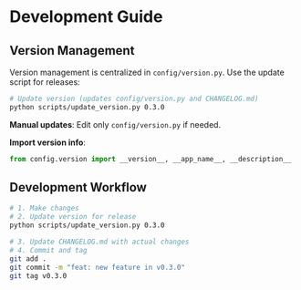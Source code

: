 # Development Guide

## Version Management

Version management is centralized in `config/version.py`. Use the update script for releases:

```bash
# Update version (updates config/version.py and CHANGELOG.md)
python scripts/update_version.py 0.3.0
```

**Manual updates**: Edit only `config/version.py` if needed.

**Import version info**:
```python
from config.version import __version__, __app_name__, __description__
```

## Development Workflow

```bash
# 1. Make changes
# 2. Update version for release
python scripts/update_version.py 0.3.0

# 3. Update CHANGELOG.md with actual changes
# 4. Commit and tag
git add .
git commit -m "feat: new feature in v0.3.0"
git tag v0.3.0
``` 